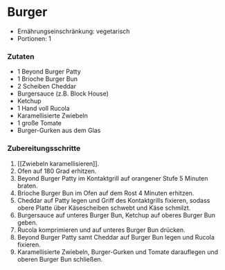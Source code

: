 # Burger

- Ernährungseinschränkung: vegetarisch
- Portionen: 1

### Zutaten

- 1 Beyond Burger Patty
- 1 Brioche Burger Bun
- 2 Scheiben Cheddar
- Burgersauce (z.B. Block House)
- Ketchup
- 1 Hand voll Rucola
- Karamellisierte Zwiebeln
- 1 große Tomate
- Burger-Gurken aus dem Glas

### Zubereitungsschritte

1. [[Zwiebeln karamellisieren]].
2. Ofen auf 180 Grad erhitzen.
3. Beyond Burger Patty im Kontaktgrill auf orangener Stufe 5 Minuten braten.
4. Brioche Burger Bun im Ofen auf dem Rost 4 Minuten erhitzen.
5. Cheddar auf Patty legen und Griff des Kontaktgrills fixieren, sodass obere Platte über Käsescheiben schwebt und Käse schmilzt.
6. Burgersauce auf unteres Burger Bun, Ketchup auf oberes Burger Bun geben.
7. Rucola komprimieren und auf unteres Burger Bun drücken.
8. Beyond Burger Patty samt Cheddar auf Burger Bun legen und Rucola fixieren.
9. Karamellisierte Zwiebeln, Burger-Gurken und Tomate darauflegen und oberen Burger Bun schließen.

